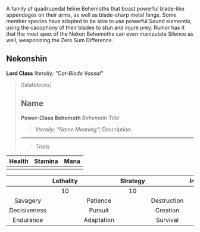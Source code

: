 A family of quadrupedal feline Behemoths that boast powerful blade-like appendages on their arms, as well as blade-sharp metal fangs. Some member species have adapted to be able to use powerful Sound elementia, using the cacophony of their blades to stun and injure prey. Rumor has it that the most apex of the Nekon Behemoths can even manipulate Silence as well, weaponizing the Zero Sum Difference.

## Nekonshin
**Lord Class**
*literally; "Cat-Blade Vassal"*

>[!statblocks]
> ## Name
> **Power-Class Behemoth**
> *Behemoth Title*
> > *literally; "Name Meaning"*; Description.
> ---
> > *Traits*
>
| Health | Stamina | Mana    |
|:------:|:-------:|:---:|
|        |         |     |
> 
|              | Lethality |            | Strategy |             | Instinct |
|:------------:|:---------:|:----------:|:--------:|:-----------:|:--------:|
|              |    10       |            |  10        |             |    10      |
|   Savagery   |           |  Patience  |          | Destruction |          |
| Decisiveness |           |  Pursuit   |          |  Creation   |          |
|  Endurance   |           | Adaptation |          |  Survival   |          |
> 

